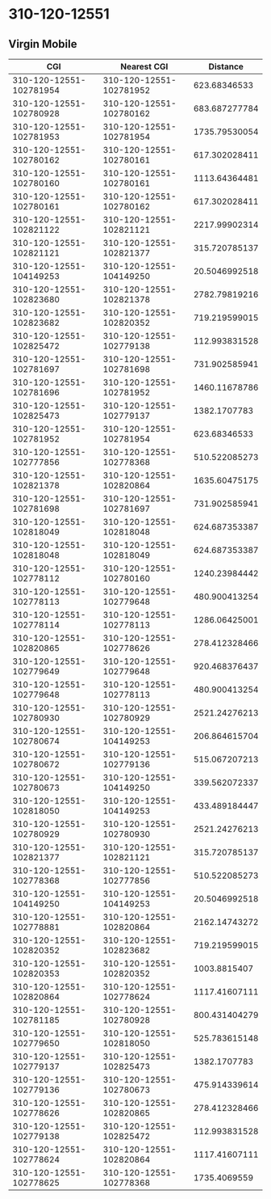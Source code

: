 # 310-120-12551
## Virgin Mobile


| CGI | Nearest CGI | Distance |
|-----|-------------|----------|
| 310-120-12551-102781954 | 310-120-12551-102781952 | 623.68346533 |
| 310-120-12551-102780928 | 310-120-12551-102780162 | 683.687277784 |
| 310-120-12551-102781953 | 310-120-12551-102781954 | 1735.79530054 |
| 310-120-12551-102780162 | 310-120-12551-102780161 | 617.302028411 |
| 310-120-12551-102780160 | 310-120-12551-102780161 | 1113.64364481 |
| 310-120-12551-102780161 | 310-120-12551-102780162 | 617.302028411 |
| 310-120-12551-102821122 | 310-120-12551-102821121 | 2217.99902314 |
| 310-120-12551-102821121 | 310-120-12551-102821377 | 315.720785137 |
| 310-120-12551-104149253 | 310-120-12551-104149250 | 20.5046992518 |
| 310-120-12551-102823680 | 310-120-12551-102821378 | 2782.79819216 |
| 310-120-12551-102823682 | 310-120-12551-102820352 | 719.219599015 |
| 310-120-12551-102825472 | 310-120-12551-102779138 | 112.993831528 |
| 310-120-12551-102781697 | 310-120-12551-102781698 | 731.902585941 |
| 310-120-12551-102781696 | 310-120-12551-102781952 | 1460.11678786 |
| 310-120-12551-102825473 | 310-120-12551-102779137 | 1382.1707783 |
| 310-120-12551-102781952 | 310-120-12551-102781954 | 623.68346533 |
| 310-120-12551-102777856 | 310-120-12551-102778368 | 510.522085273 |
| 310-120-12551-102821378 | 310-120-12551-102820864 | 1635.60475175 |
| 310-120-12551-102781698 | 310-120-12551-102781697 | 731.902585941 |
| 310-120-12551-102818049 | 310-120-12551-102818048 | 624.687353387 |
| 310-120-12551-102818048 | 310-120-12551-102818049 | 624.687353387 |
| 310-120-12551-102778112 | 310-120-12551-102780160 | 1240.23984442 |
| 310-120-12551-102778113 | 310-120-12551-102779648 | 480.900413254 |
| 310-120-12551-102778114 | 310-120-12551-102778113 | 1286.06425001 |
| 310-120-12551-102820865 | 310-120-12551-102778626 | 278.412328466 |
| 310-120-12551-102779649 | 310-120-12551-102779648 | 920.468376437 |
| 310-120-12551-102779648 | 310-120-12551-102778113 | 480.900413254 |
| 310-120-12551-102780930 | 310-120-12551-102780929 | 2521.24276213 |
| 310-120-12551-102780674 | 310-120-12551-104149253 | 206.864615704 |
| 310-120-12551-102780672 | 310-120-12551-102779136 | 515.067207213 |
| 310-120-12551-102780673 | 310-120-12551-104149250 | 339.562072337 |
| 310-120-12551-102818050 | 310-120-12551-104149253 | 433.489184447 |
| 310-120-12551-102780929 | 310-120-12551-102780930 | 2521.24276213 |
| 310-120-12551-102821377 | 310-120-12551-102821121 | 315.720785137 |
| 310-120-12551-102778368 | 310-120-12551-102777856 | 510.522085273 |
| 310-120-12551-104149250 | 310-120-12551-104149253 | 20.5046992518 |
| 310-120-12551-102778881 | 310-120-12551-102820864 | 2162.14743272 |
| 310-120-12551-102820352 | 310-120-12551-102823682 | 719.219599015 |
| 310-120-12551-102820353 | 310-120-12551-102820352 | 1003.8815407 |
| 310-120-12551-102820864 | 310-120-12551-102778624 | 1117.41607111 |
| 310-120-12551-102781185 | 310-120-12551-102780928 | 800.431404279 |
| 310-120-12551-102779650 | 310-120-12551-102818050 | 525.783615148 |
| 310-120-12551-102779137 | 310-120-12551-102825473 | 1382.1707783 |
| 310-120-12551-102779136 | 310-120-12551-102780673 | 475.914339614 |
| 310-120-12551-102778626 | 310-120-12551-102820865 | 278.412328466 |
| 310-120-12551-102779138 | 310-120-12551-102825472 | 112.993831528 |
| 310-120-12551-102778624 | 310-120-12551-102820864 | 1117.41607111 |
| 310-120-12551-102778625 | 310-120-12551-102778368 | 1735.4069559 |
